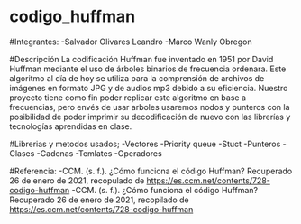 # codigo_huffman 

#Integrantes: 
-Salvador Olivares Leandro
-Marco Wanly Obregon

#Descripción 
La codificación Huffman fue inventado en 1951 por David Huffman
mediante el uso de árboles binarios de frecuencia ordenara. Este 
algoritmo al día de hoy se utiliza para la comprensión de archivos 
de imágenes en formato JPG y de audios mp3 debido a su eficiencia.
Nuestro proyecto tiene como fin poder replicar este algoritmo en base a frecuencias,
pero envés de usar arboles usaremos nodos y punteros con la posibilidad de poder imprimir
su decodificación de nuevo con las librerías y tecnologías aprendidas en clase.

#Librerias y metodos usados;
-Vectores 
-Priority queue
-Stuct
-Punteros
-Clases
-Cadenas
-Temlates 
-Operadores

#Referencia:
-CCM. (s. f.). ¿Cómo funciona el código Huffman? Recuperado 26 de enero de 2021, 
recopulado de https://es.ccm.net/contents/728-codigo-huffman
-CCM. (s. f.). ¿Cómo funciona el código Huffman? Recuperado 26 de enero de 2021,
recopilado de https://es.ccm.net/contents/728-codigo-huffman
